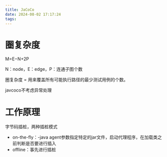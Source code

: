 ```yaml
---
title: JaCoCo
date: 2024-08-02 17:17:24
tags:
---
```


# 圈复杂度

M=E−N+2P

N：node，E：edge，P：连通子图个数

圈复杂度 = 用来覆盖所有可能执行路径的最少测试用例的个数。

javcoco不考虑异常处理



# 工作原理

字节码插桩，两种插桩模式

- on-the-fly：-java agent参数指定特定的jar文件，启动代理程序，在加载类之前判断是否要进行插入
- offline：事先进行插桩
